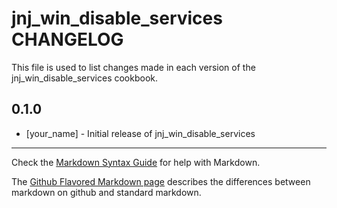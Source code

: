 # jnj_win_disable_services CHANGELOG

This file is used to list changes made in each version of the jnj_win_disable_services cookbook.

## 0.1.0
- [your_name] - Initial release of jnj_win_disable_services

- - -
Check the [Markdown Syntax Guide](http://daringfireball.net/projects/markdown/syntax) for help with Markdown.

The [Github Flavored Markdown page](http://github.github.com/github-flavored-markdown/) describes the differences between markdown on github and standard markdown.
